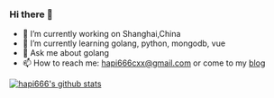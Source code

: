 ### Hi there 👋

- 🔭 I’m currently working on Shanghai,China
- 🌱 I’m currently learning golang, python, mongodb, vue
- 💬 Ask me about golang
- 📫 How to reach me: hapi666cxx@gmail.com or come to my [blog](https://hapi666.github.io)

[![hapi666's github stats](https://github-readme-stats.vercel.app/api?username=hapi666&count_private=true&show_icons=true?theme=vue)](https://github.com/anuraghazra/github-readme-stats)
